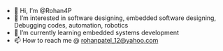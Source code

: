 - 👋 Hi, I’m @Rohan4P
- 👀 I’m interested in software designing, embedded software designing, Debugging codes, automation, robotics
- 🌱 I’m currently learning embedded systems development
- 📫 How to reach me @ rohanpatel_12@yahoo.com 

<!---
Rohan4P/Rohan4P is a ✨ special ✨ repository because its `README.md` (this file) appears on your GitHub profile.
You can click the Preview link to take a look at your changes.
--->
